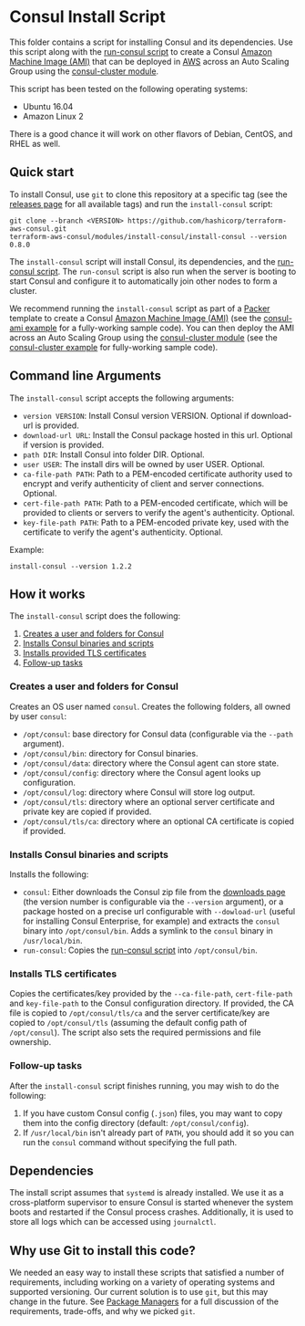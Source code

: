 # Consul Install Script

This folder contains a script for installing Consul and its dependencies. Use this script along with the
[run-consul script](https://github.com/hashicorp/terraform-aws-consul/tree/master/modules/run-consul) to create a Consul [Amazon Machine Image 
(AMI)](http://docs.aws.amazon.com/AWSEC2/latest/UserGuide/AMIs.html) that can be deployed in 
[AWS](https://aws.amazon.com/) across an Auto Scaling Group using the [consul-cluster module](https://github.com/hashicorp/terraform-aws-consul/tree/master/modules/consul-cluster).

This script has been tested on the following operating systems:

* Ubuntu 16.04
* Amazon Linux 2

There is a good chance it will work on other flavors of Debian, CentOS, and RHEL as well.



## Quick start

<!-- TODO: update the clone URL to the final URL when this Module is released -->

To install Consul, use `git` to clone this repository at a specific tag (see the [releases page](../../../../releases) 
for all available tags) and run the `install-consul` script:

```
git clone --branch <VERSION> https://github.com/hashicorp/terraform-aws-consul.git
terraform-aws-consul/modules/install-consul/install-consul --version 0.8.0
```

The `install-consul` script will install Consul, its dependencies, and the [run-consul script](https://github.com/hashicorp/terraform-aws-consul/tree/master/modules/run-consul).
The `run-consul` script is also run when the server is booting to start Consul and configure it to automatically 
join other nodes to form a cluster.

We recommend running the `install-consul` script as part of a [Packer](https://www.packer.io/) template to create a
Consul [Amazon Machine Image (AMI)](http://docs.aws.amazon.com/AWSEC2/latest/UserGuide/AMIs.html) (see the 
[consul-ami example](https://github.com/hashicorp/terraform-aws-consul/tree/master/examples/consul-ami) for a fully-working sample code). You can then deploy the AMI across an Auto 
Scaling Group using the [consul-cluster module](https://github.com/hashicorp/terraform-aws-consul/tree/master/modules/consul-cluster) (see the [consul-cluster 
example](https://github.com/hashicorp/terraform-aws-consul/tree/master/examples/root-example) for fully-working sample code).




## Command line Arguments

The `install-consul` script accepts the following arguments:

* `version VERSION`: Install Consul version VERSION. Optional if download-url is provided.
* `download-url URL`: Install the Consul package hosted in this url. Optional if version is provided.
* `path DIR`: Install Consul into folder DIR. Optional.
* `user USER`: The install dirs will be owned by user USER. Optional.
* `ca-file-path PATH`: Path to a PEM-encoded certificate authority used to encrypt and verify authenticity of client and server connections. Optional.
* `cert-file-path PATH`: Path to a PEM-encoded certificate, which will be provided to clients or servers to verify the agent's authenticity. Optional.
* `key-file-path PATH`: Path to a PEM-encoded private key, used with the certificate to verify the agent's authenticity. Optional.

Example:

```
install-consul --version 1.2.2
```



## How it works

The `install-consul` script does the following:

1. [Creates a user and folders for Consul](#create-a-user-and-folders-for-consul)
1. [Installs Consul binaries and scripts](#install-consul-binaries-and-scripts)
1. [Installs provided TLS certificates](#install-tls-certificates)
1. [Follow-up tasks](#follow-up-tasks)


### Creates a user and folders for Consul

Creates an OS user named `consul`. Creates the following folders, all owned by user `consul`:

* `/opt/consul`: base directory for Consul data (configurable via the `--path` argument).
* `/opt/consul/bin`: directory for Consul binaries.
* `/opt/consul/data`: directory where the Consul agent can store state.
* `/opt/consul/config`: directory where the Consul agent looks up configuration.
* `/opt/consul/log`: directory where Consul will store log output.
* `/opt/consul/tls`: directory where an optional server certificate and private key are copied if provided.
* `/opt/consul/tls/ca`: directory where an optional CA certificate is copied if provided.


### Installs Consul binaries and scripts

Installs the following:

* `consul`: Either downloads the Consul zip file from the [downloads page](https://www.consul.io/downloads.html) (the version
  number is configurable via the `--version` argument), or a package hosted on a precise url configurable with `--dowload-url`
  (useful for installing Consul Enterprise, for example) and extracts the `consul` binary into `/opt/consul/bin`. Adds a
  symlink to the `consul` binary in `/usr/local/bin`.
* `run-consul`: Copies the [run-consul script](https://github.com/hashicorp/terraform-aws-consul/tree/master/modules/run-consul) into `/opt/consul/bin`.

### Installs TLS certificates

Copies the certificates/key provided by the `--ca-file-path`, `cert-file-path` and `key-file-path` to the Consul
configuration directory. If provided, the CA file is copied to `/opt/consul/tls/ca` and the server certificate/key
are copied to `/opt/consul/tls` (assuming the default config path of `/opt/consul`). The script also sets the
required permissions and file ownership.

### Follow-up tasks

After the `install-consul` script finishes running, you may wish to do the following:

1. If you have custom Consul config (`.json`) files, you may want to copy them into the config directory (default:
   `/opt/consul/config`).
1. If `/usr/local/bin` isn't already part of `PATH`, you should add it so you can run the `consul` command without
   specifying the full path.



## Dependencies

The install script assumes that `systemd` is already installed.  We use it as a cross-platform supervisor to ensure Consul is started
whenever the system boots and restarted if the Consul process crashes.  Additionally, it is used to store all logs which can be accessed
using `journalctl`.



## Why use Git to install this code?

We needed an easy way to install these scripts that satisfied a number of requirements, including working on a variety 
of operating systems and supported versioning. Our current solution is to use `git`, but this may change in the future.
See [Package Managers](https://github.com/hashicorp/terraform-aws-consul/tree/master/_docs/package-managers.md) for a full discussion of the requirements, trade-offs, and why we
picked `git`.
